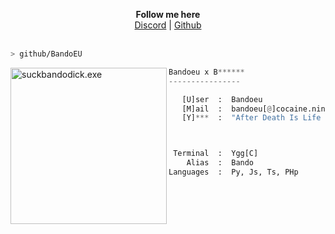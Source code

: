 <p align="center">
  <b> Follow me here </b><br>  
  <a href="https://discordlookup.com/user/1013677257572753428">Discord</a> |
  <a href="https://github.com/BandoEU">Github</a><br><br>
</p>

```bash
> github/BandoEU
```

<img src="https://i.ibb.co/qsYM8tS/095af2795b255600992ce58e708601ad.jpg" align="left" alt="suckbandodick.exe" width="250" height="250">

```py
Bandoeu x B******
----------------

   [U]ser  :  Bandoeu
   [M]ail  :  bandoeu[@]cocaine.ninja
   [Y]***  :  "After Death Is Life Forever"



 Terminal  :  Ygg[C]
    Alias  :  Bando
Languages  :  Py, Js, Ts, PHp
```
